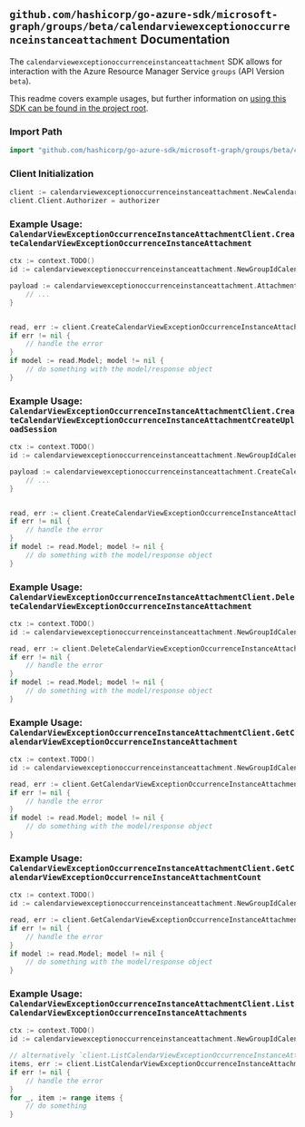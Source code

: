 
## `github.com/hashicorp/go-azure-sdk/microsoft-graph/groups/beta/calendarviewexceptionoccurrenceinstanceattachment` Documentation

The `calendarviewexceptionoccurrenceinstanceattachment` SDK allows for interaction with the Azure Resource Manager Service `groups` (API Version `beta`).

This readme covers example usages, but further information on [using this SDK can be found in the project root](https://github.com/hashicorp/go-azure-sdk/tree/main/docs).

### Import Path

```go
import "github.com/hashicorp/go-azure-sdk/microsoft-graph/groups/beta/calendarviewexceptionoccurrenceinstanceattachment"
```


### Client Initialization

```go
client := calendarviewexceptionoccurrenceinstanceattachment.NewCalendarViewExceptionOccurrenceInstanceAttachmentClientWithBaseURI("https://management.azure.com")
client.Client.Authorizer = authorizer
```


### Example Usage: `CalendarViewExceptionOccurrenceInstanceAttachmentClient.CreateCalendarViewExceptionOccurrenceInstanceAttachment`

```go
ctx := context.TODO()
id := calendarviewexceptionoccurrenceinstanceattachment.NewGroupIdCalendarViewIdExceptionOccurrenceIdInstanceID("groupIdValue", "eventIdValue", "eventId1Value", "eventId2Value")

payload := calendarviewexceptionoccurrenceinstanceattachment.Attachment{
	// ...
}


read, err := client.CreateCalendarViewExceptionOccurrenceInstanceAttachment(ctx, id, payload)
if err != nil {
	// handle the error
}
if model := read.Model; model != nil {
	// do something with the model/response object
}
```


### Example Usage: `CalendarViewExceptionOccurrenceInstanceAttachmentClient.CreateCalendarViewExceptionOccurrenceInstanceAttachmentCreateUploadSession`

```go
ctx := context.TODO()
id := calendarviewexceptionoccurrenceinstanceattachment.NewGroupIdCalendarViewIdExceptionOccurrenceIdInstanceID("groupIdValue", "eventIdValue", "eventId1Value", "eventId2Value")

payload := calendarviewexceptionoccurrenceinstanceattachment.CreateCalendarViewExceptionOccurrenceInstanceAttachmentCreateUploadSessionRequest{
	// ...
}


read, err := client.CreateCalendarViewExceptionOccurrenceInstanceAttachmentCreateUploadSession(ctx, id, payload)
if err != nil {
	// handle the error
}
if model := read.Model; model != nil {
	// do something with the model/response object
}
```


### Example Usage: `CalendarViewExceptionOccurrenceInstanceAttachmentClient.DeleteCalendarViewExceptionOccurrenceInstanceAttachment`

```go
ctx := context.TODO()
id := calendarviewexceptionoccurrenceinstanceattachment.NewGroupIdCalendarViewIdExceptionOccurrenceIdInstanceIdAttachmentID("groupIdValue", "eventIdValue", "eventId1Value", "eventId2Value", "attachmentIdValue")

read, err := client.DeleteCalendarViewExceptionOccurrenceInstanceAttachment(ctx, id)
if err != nil {
	// handle the error
}
if model := read.Model; model != nil {
	// do something with the model/response object
}
```


### Example Usage: `CalendarViewExceptionOccurrenceInstanceAttachmentClient.GetCalendarViewExceptionOccurrenceInstanceAttachment`

```go
ctx := context.TODO()
id := calendarviewexceptionoccurrenceinstanceattachment.NewGroupIdCalendarViewIdExceptionOccurrenceIdInstanceIdAttachmentID("groupIdValue", "eventIdValue", "eventId1Value", "eventId2Value", "attachmentIdValue")

read, err := client.GetCalendarViewExceptionOccurrenceInstanceAttachment(ctx, id)
if err != nil {
	// handle the error
}
if model := read.Model; model != nil {
	// do something with the model/response object
}
```


### Example Usage: `CalendarViewExceptionOccurrenceInstanceAttachmentClient.GetCalendarViewExceptionOccurrenceInstanceAttachmentCount`

```go
ctx := context.TODO()
id := calendarviewexceptionoccurrenceinstanceattachment.NewGroupIdCalendarViewIdExceptionOccurrenceIdInstanceID("groupIdValue", "eventIdValue", "eventId1Value", "eventId2Value")

read, err := client.GetCalendarViewExceptionOccurrenceInstanceAttachmentCount(ctx, id)
if err != nil {
	// handle the error
}
if model := read.Model; model != nil {
	// do something with the model/response object
}
```


### Example Usage: `CalendarViewExceptionOccurrenceInstanceAttachmentClient.ListCalendarViewExceptionOccurrenceInstanceAttachments`

```go
ctx := context.TODO()
id := calendarviewexceptionoccurrenceinstanceattachment.NewGroupIdCalendarViewIdExceptionOccurrenceIdInstanceID("groupIdValue", "eventIdValue", "eventId1Value", "eventId2Value")

// alternatively `client.ListCalendarViewExceptionOccurrenceInstanceAttachments(ctx, id)` can be used to do batched pagination
items, err := client.ListCalendarViewExceptionOccurrenceInstanceAttachmentsComplete(ctx, id)
if err != nil {
	// handle the error
}
for _, item := range items {
	// do something
}
```
